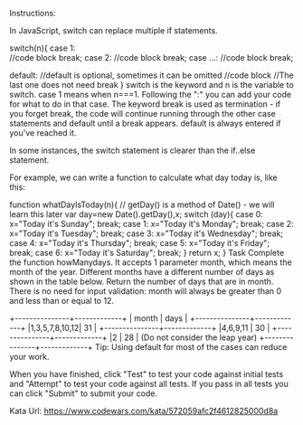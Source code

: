 Instructions:

In JavaScript, switch can replace multiple if statements.

switch(n){
case 1:  
 //code block
break;
case 2:
//code block
break;
case ...:
//code block
break;

default: //default is optional, sometimes it can be omitted
//code block
//The last one does not need break
}
switch is the keyword and n is the variable to switch. case 1 means when n===1. Following the ":" you can add your code for what to do in that case. The keyword break is used as termination - if you forget break, the code will continue running through the other case statements and default until a break appears. default is always entered if you've reached it.

In some instances, the switch statement is clearer than the if..else statement.

For example, we can write a function to calculate what day today is, like this:

function whatDayIsToday(n){
// getDay() is a method of Date() - we will learn this later
var day=new Date().getDay(),x;
switch (day){
case 0:
x="Today it's Sunday";
break;
case 1:
x="Today it's Monday";
break;
case 2:
x="Today it's Tuesday";
break;
case 3:
x="Today it's Wednesday";
break;
case 4:
x="Today it's Thursday";
break;
case 5:
x="Today it's Friday";
break;
case 6:
x="Today it's Saturday";
break;
}
return x;
}
Task
Complete the function howManydays. It accepts 1 parameter month, which means the month of the year. Different months have a different number of days as shown in the table below. Return the number of days that are in month. There is no need for input validation: month will always be greater than 0 and less than or equal to 12.

+---------------+-------------+
| month | days |
+---------------+-------------+
|1,3,5,7,8,10,12| 31 |
+---------------+-------------+
|4,6,9,11 | 30 |
+---------------+-------------+
|2 | 28 | (Do not consider the leap year)
+---------------+-------------+
Tip: Using default for most of the cases can reduce your work.

When you have finished, click "Test" to test your code against initial tests and "Attempt" to test your code against all tests. If you pass in all tests you can click "Submit" to submit your code.

Kata Url: https://www.codewars.com/kata/572059afc2f4612825000d8a
